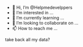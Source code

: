 - 👋 Hi, I’m @Helpmedevelppers
- 👀 I’m interested in ...
- 🌱 I’m currently learning ...
- 💞️ I’m looking to collaborate on ...
- 📫 How to reach me ...

<!---
Helpmedevelppers/Helpmedevelppers is a ✨ special ✨ repository because its `README.md` (this file) appears on your GitHub profile.
You can click the Preview link to take a look at your changes.
can anyone tell me if you can. reverse a smart switch? like this person did a smart switch and had taken all my data is there a way to take control 
--->take back all my data?
